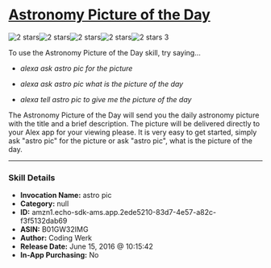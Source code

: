 # [Astronomy Picture of the Day](http://alexa.amazon.com/#skills/amzn1.echo-sdk-ams.app.2ede5210-83d7-4e57-a82c-f3f5132dab69)
![2 stars](../../images/ic_star_black_18dp_1x.png)![2 stars](../../images/ic_star_black_18dp_1x.png)![2 stars](../../images/ic_star_border_black_18dp_1x.png)![2 stars](../../images/ic_star_border_black_18dp_1x.png)![2 stars](../../images/ic_star_border_black_18dp_1x.png) 3

To use the Astronomy Picture of the Day skill, try saying...

* *alexa ask astro pic for the picture*

* *alexa ask astro pic what is the picture of the day*

* *alexa tell astro pic to give me the picture of the day*

The Astronomy Picture of the Day will send you the daily astronomy picture with the title and a brief description. The picture will be delivered directly to your Alex app for your viewing please. It is very easy to get started, simply ask "astro pic" for the picture or ask "astro pic", what is the picture of the day.

***

### Skill Details

* **Invocation Name:** astro pic
* **Category:** null
* **ID:** amzn1.echo-sdk-ams.app.2ede5210-83d7-4e57-a82c-f3f5132dab69
* **ASIN:** B01GW32IMG
* **Author:** Coding Werk
* **Release Date:** June 15, 2016 @ 10:15:42
* **In-App Purchasing:** No
